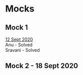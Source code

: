 # Mocks
## Mock 1
[12 Sept 2020](https://docs.google.com/document/d/1ECBTUPWq3faRE70FNcKtnx9Eb__CjMAZENFpjyQQi0A/edit?usp=sharing)</br>
Anu - Solved </br>
Sravani - Solved </br>

## Mock 2 - 18 Sept 2020

